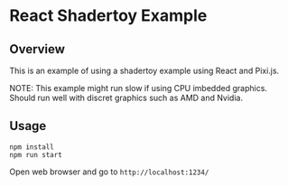 # React Shadertoy Example

## Overview

This is an example of using a shadertoy example using React and Pixi.js.

NOTE: This example might run slow if using CPU imbedded graphics. Should run well with discret graphics such as AMD and Nvidia.

## Usage

```
npm install
npm run start
```

Open web browser and go to `http://localhost:1234/`
